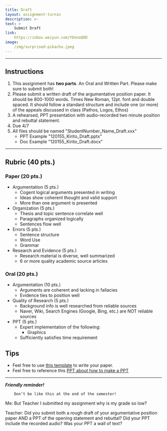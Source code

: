 ```yaml
---
title: Draft
layout: assignment-turnin
description: >-
text: >
    Submit Draft
link: 
    https://inbox.weiyun.com/YDnnoQOD
image: 
    /img/surprised-pikachu.jpeg
---
```

---
## Instructions
1. This assignment has **two parts**. An Oral and Written Part. Please make sure to submit both!
2. Please submit a written draft of the argumentative position paper. It should be 800-1000 words. Times New Roman, 12pt. font and double spaced. It should follow a standard structure and include one (or more) of the appeals discussed in class (Pathos, Logos, Ethos)
3. A rehearsed, PPT presentation with audio-recorded two minute position and rebuttal statement.
4. Due 4/7
5. All files should be named "StudentNumber_Name_Draft.xxx"
    - PPT Example "120155_Kirito_Draft.pptx"
    - Doc Example "120155_Kirito_Draft.docx"
---
## Rubric (40 pts.)
### Paper (20 pts.)
- Argumentation (5 pts.)
    - Cogent logical arguments presented in writing
    - Ideas show coherent thought and valid support
    - More than one argument is presented
- Organization (5 pts.)
    - Thesis and topic sentence correlate well
    - Paragraphs organized logically
    - Sentences flow well
- Errors (5 pts.)
    - Sentence structure
    - Word Use
    - Grammar
- Research and Evidence (5 pts.)
    - Research material is diverse, well summarized
    - 6 or more quality academic source articles
### Oral (20 pts.)
- Argumentation (10 pts.)
    - Arguments are coherent and lacking in fallacies
    - Evidence ties to position well
- Quality of Research (5 pts.)
    - Background info is well researched from reliable sources
    - Naver, Wiki, Search Engines (Google, Bing, etc.) are NOT reliable sources
- PPT (5 pts.)
    - Expert implementation of the following:
        - Graphics
    - Sufficiently satisfies time requirement
## Tips
- Feel free to use [this template](https://docs.google.com/file/d/1di2V9djiRMRMan4UkpzHD2FdqD2JjJVY/edit?usp=docslist_api&filetype=msword) to write your paper.
- Feel free to reference this [PPT about how to make a PPT](https://docs.google.com/file/d/16lld-MqUFGwF65-f_FdCuuZ9fWAM1CRG/edit?usp=docslist_api&filetype=mspresentation)
---
***Friendly reminder!***

        Don’t be like this at the end of the semester!

Me: But Teacher I submitted my assignment why is my grade so low?

Teacher: Did you submit both a rough draft of your argumentative position paper AND a PPT of the opening statement and rebuttal? Did your PPT include the recorded audio? Was your PPT a wall of text?

